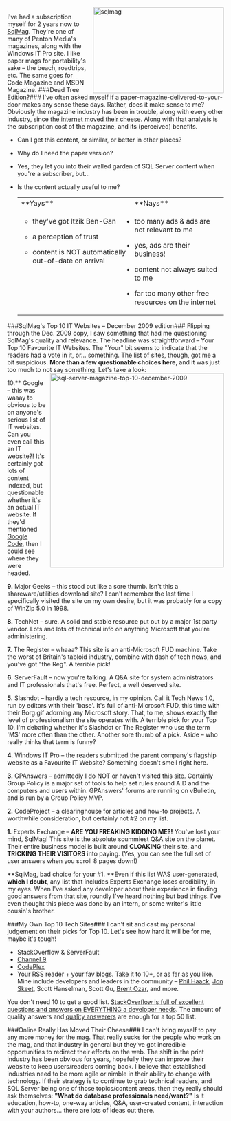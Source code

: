 <!--{Title:"Why I Won’t Be Re-Subscribing to SQL Server Magazine", PublishedOn:"2009-12-29T18:36:32", Intro:"I've had a subscription myself for 2 years now to SqlMag. They're one of many of Penton Media's maga"} -->

<img style="border-bottom: 0px; border-left: 0px; margin: 0px 0px 0px 10px; display: inline; border-top: 0px; border-right: 0px" title="sqlmag" border="0" alt="sqlmag" align="right" src="http://devtxt.com/blog/blogimg/WhyIWontBeReSubscribingtoSQLServerMagazi_14870/sqlmag.jpg" width="304" height="200" />

I've had a subscription myself for 2 years now to <a href="http://www.sqlmag.com/">SqlMag</a>. They're one of many of Penton Media's magazines, along with the Windows IT Pro site. I like paper mags for portability's sake – the beach, roadtrips, etc. The same goes for Code Magazine and MSDN Magazine. 
###Dead Tree Edition?###
I've often asked myself if a paper-magazine-delivered-to-your-door makes any sense these days. Rather, does it make sense to me? Obviously the magazine industry has been in trouble, along with every other industry, since <a href="http://www.whomovedmycheese.com">the internet moved their cheese</a>. Along with that analysis is the subscription cost of the magazine, and its (perceived) benefits. 

* Can I get this content, or similar, or better in other places? 
* Why do I need the paper version? 
* Yes, they let you into their walled garden of SQL Server content when you're a subscriber, but... 
* Is the content actually useful to me? 

  <table border="0" cellspacing="0" cellpadding="0">
    <tbody>
      <tr>
        <td valign="top">**Yays**
        </td>
        <td valign="top">**Nays**
        </td>
      </tr>
      <tr>
        <td valign="top" >
        
    * they've got Itzik Ben-Gan 
    * a perception of trust 
    * content is NOT automatically out-of-date on arrival 
        
        </td>
        <td valign="top">
        
    * too many ads &amp; ads are not relevant to me 
    * yes, ads are their business! 
    * content not always suited to me 
    * far too many other free resources on the internet 
        
        </td>
      </tr>
    </tbody>
  </table>

###SqlMag's Top 10 IT Websites – December 2009 edition###
Flipping through the Dec. 2009 copy, I saw something that had me questioning SqlMag's quality and relevance. The headline was straightforward – Your Top 10 Favourite IT Websites. The "Your" bit seems to indicate that the readers had a vote in it, or... something. The list of sites, though, got me a bit suspicious. **More than a few questionable choices here**, and it was just too much to not say something. Let's take a look:
<a href="http://devtxt.com/blog/blogimg/WhyIWontBeReSubscribingtoSQLServerMagazi_14870/sqlservermagazinetop10december2009.png"><img style="border-right-width: 0px; margin: 0px 0px 0px 10px; display: inline; border-top-width: 0px; border-bottom-width: 0px; border-left-width: 0px" title="sql-server-magazine-top-10-december-2009" border="0" alt="sql-server-magazine-top-10-december-2009" align="right" src="http://devtxt.com/blog/blogimg/WhyIWontBeReSubscribingtoSQLServerMagazi_14870/sqlservermagazinetop10december2009_thumb.png" width="404" height="452" /></a> 

10.** Google – this was waaay to obvious to be on anyone's serious list of IT websites. Can you even call this an IT website?! It's certainly got lots of content indexed, but questionable whether it's an actual IT website. If they'd mentioned <a href="http://code.google.com/">Google Code</a>, then I could see where they were headed.

**9.** Major Geeks – this stood out like a sore thumb. Isn't this a shareware/utilities download site? I can't remember the last time I specifically visited the site on my own desire, but it was probably for a copy of WinZip 5.0 in 1998. 

**8.** TechNet – sure.  A solid and stable resource put out by a major 1st party vendor. Lots and lots of technical info on anything Microsoft that you're administering.

**7.** The Register – whaaa? This site is an anti-Microsoft FUD machine. Take the worst of Britain's tabloid industry, combine with dash of tech news, and you've got "the Reg". A terrible pick!

**6.** ServerFault – now you're talking. A Q&amp;A site for system administrators and IT professionals that's free. Perfect, a well deserved site.

**5.** Slashdot – hardly a tech resource, in my opinion. Call it Tech News 1.0, run by editors with their 'base'. It's full of anti-Microsoft FUD, this time with their Borg.gif adorning any Microsoft story. That, to me, shows exactly the level of professionalism the site operates with. A terrible pick for your Top 10. I'm debating whether it's Slashdot or The Register who use the term 'M$' more often than the other. Another sore thumb of a pick. Aside – who really thinks that term is funny?

**4.** Windows IT Pro – the readers submitted the parent company's flagship website as a Favourite IT Website? Something doesn't smell right here.

**3.** GPAnswers – admittedly I do NOT or haven't visited this site. Certainly Group Policy is a major set of tools to help set rules around A.D and the computers and users within. GPAnswers' forums are running on vBulletin, and is run by a Group Policy MVP.

**2.** CodeProject – a clearinghouse for articles and how-to projects. A worthwhile consideration, but certainly not #2 on my list.

**1.** Experts Exchange – **ARE YOU FREAKING KIDDING ME?!** You've lost your mind, SqlMag! This site is the absolute scummiest Q&amp;A site on the planet. Their entire business model is built around **CLOAKING** their site, and **TRICKING THEIR VISITORS** into paying. (Yes, you can see the full set of user answers when you scroll 8 pages down!) 
 
**SqlMag, bad choice for your #1. **Even if this list WAS user-generated, **which I doubt**, any list that includes Experts Exchange loses credibility, in my eyes. When I've asked any developer about their experience in finding good answers from that site, roundly I've heard nothing but bad things. I've even thought this piece was done by an intern, or some writer's little cousin's brother.

###My Own Top 10 Tech Sites###
I can't sit and cast my personal judgement on their picks for Top 10. Let's see how hard it will be for me, maybe it's tough! 

* StackOverflow &amp; ServerFault 
* <a href="http://channel9.msdn.com/">Channel 9</a>
* <a href="http://www.codeplex.com/">CodePlex</a>
* Your RSS reader + your fav blogs. Take it to 10+, or as far as you like.  Mine include developers and leaders in the community – <a href="http://haacked.com/">Phil Haack</a>, <a href="http://msmvps.com/blogs/jon_skeet/Default.aspx">Jon Skeet</a>, Scott Hanselman, Scott Gu, <a href="http://www.brentozar.com/">Brent Ozar</a>, and more. 
 
You don't need 10 to get a good list. <a href="http://www.stackoverflow.com">StackOverflow is full of excellent questions and answers on EVERYTHING a developer needs</a>. The amount of quality answers and <a href="http://stackoverflow.com/users">quality answerers</a> are enough for a top 50 list.

###Online Really Has Moved Their Cheese###
I can't bring myself to pay any more money for the mag. That really sucks for the people who work on the mag, and that industry in general but they've got incredible opportunities to redirect their efforts on the web. The shift in the print industry has been obvious for years, hopefully they can improve their website to keep users/readers coming back. I believe that established industries need to be more agile or nimble in their ability to change with technology.
If their strategy is to continue to grab technical readers, and SQL Server being one of those topics/content areas, then they really should ask themselves: **"What do database professionals need/want?"** Is it education, how-to, one-way articles, Q&amp;A, user-created content, interaction with your authors... there are lots of ideas out there.

